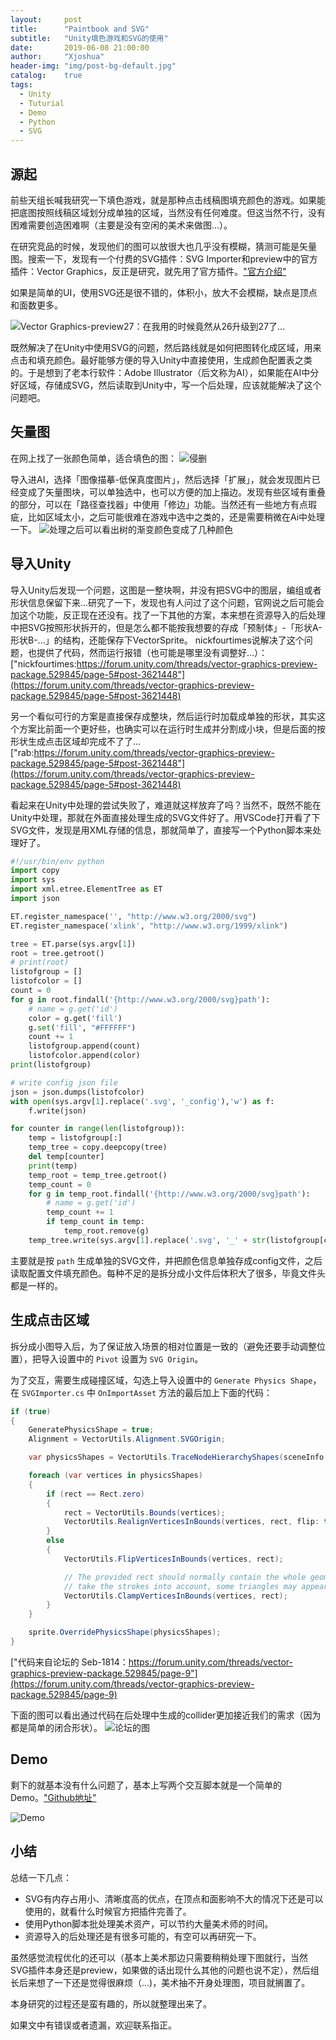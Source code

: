 ```yaml
---
layout:     post
title:      "Paintbook and SVG"
subtitle:   "Unity填色游戏和SVG的使用"
date:       2019-06-08 21:00:00
author:     "Xjoshua"
header-img: "img/post-bg-default.jpg"
catalog: 	true
tags:
  - Unity
  - Tuturial
  - Demo
  - Python
  - SVG
---
```


## 源起

前些天组长喊我研究一下填色游戏，就是那种点击线稿图填充颜色的游戏。如果能把底图按照线稿区域划分成单独的区域，当然没有任何难度。但这当然不行，没有困难需要创造困难啊（主要是没有空闲的美术来做图...）。

在研究竞品的时候，发现他们的图可以放很大也几乎没有模糊，猜测可能是矢量图。搜索一下，发现有一个付费的SVG插件：SVG Importer和preview中的官方插件：Vector Graphics，反正是研究，就先用了官方插件。["官方介绍"](https://forum.unity.com/threads/vector-graphics-preview-package.529845/)

如果是简单的UI，使用SVG还是很不错的，体积小，放大不会模糊，缺点是顶点和面数更多。

![Vector Graphics-preview27：在我用的时候竟然从26升级到27了...](https://raw.githubusercontent.com/XJoshua/XJoshua.github.io/master/img/in-post/1906/190608-vectorGraphics.jpg)

既然解决了在Unity中使用SVG的问题，然后路线就是如何把图转化成区域，用来点击和填充颜色。最好能够方便的导入Unity中直接使用，生成颜色配置表之类的。于是想到了老本行软件：Adobe Illustrator（后文称为AI），如果能在AI中分好区域，存储成SVG，然后读取到Unity中，写一个后处理，应该就能解决了这个问题吧。

## 矢量图

在网上找了一张颜色简单，适合填色的图：
![侵删](https://raw.githubusercontent.com/XJoshua/XJoshua.github.io/master/img/in-post/1906/190608-baseImage.jpg)

导入进AI，选择「图像描摹-低保真度图片」，然后选择「扩展」，就会发现图片已经变成了矢量图块，可以单独选中，也可以方便的加上描边。发现有些区域有重叠的部分，可以在「路径查找器」中使用「修边」功能。当然还有一些地方有点瑕疵，比如区域太小，之后可能很难在游戏中选中之类的，还是需要稍微在Ai中处理一下。
![处理之后可以看出树的渐变颜色变成了几种颜色](https://raw.githubusercontent.com/XJoshua/XJoshua.github.io/master/img/in-post/1906/190608-baseImage-ai.jpg)

## 导入Unity

导入Unity后发现一个问题，这图是一整块啊，并没有把SVG中的图层，编组或者形状信息保留下来...研究了一下，发现也有人问过了这个问题，官网说之后可能会加这个功能，反正现在还没有。找了一下其他的方案，本来想在资源导入的后处理中把SVG按照形状拆开的，但是怎么都不能按我想要的存成「预制体」-「形状A-形状B-...」的结构，还能保存下VectorSprite。
nickfourtimes说解决了这个问题，也提供了代码，然而运行报错（也可能是哪里没有调整好...）：["nickfourtimes:https://forum.unity.com/threads/vector-graphics-preview-package.529845/page-5#post-3621448"](https://forum.unity.com/threads/vector-graphics-preview-package.529845/page-5#post-3621448)

另一个看似可行的方案是直接保存成整块，然后运行时加载成单独的形状，其实这个方案比前面一个更好些，也确实可以在运行时生成并分割成小块，但是后面的按形状生成点击区域却完成不了了...
["rab:https://forum.unity.com/threads/vector-graphics-preview-package.529845/page-5#post-3621448"](https://forum.unity.com/threads/vector-graphics-preview-package.529845/page-5#post-3621448)

看起来在Unity中处理的尝试失败了，难道就这样放弃了吗？当然不，既然不能在Unity中处理，那就在外面直接处理生成的SVG文件好了。用VSCode打开看了下SVG文件，发现是用XML存储的信息，那就简单了，直接写一个Python脚本来处理好了。

```python
#!/usr/bin/env python
import copy
import sys
import xml.etree.ElementTree as ET
import json

ET.register_namespace('', "http://www.w3.org/2000/svg")
ET.register_namespace('xlink', "http://www.w3.org/1999/xlink")

tree = ET.parse(sys.argv[1])
root = tree.getroot()
# print(root)
listofgroup = []
listofcolor = []
count = 0
for g in root.findall('{http://www.w3.org/2000/svg}path'):
    # name = g.get('id')
    color = g.get('fill')
    g.set('fill', "#FFFFFF")
    count += 1
    listofgroup.append(count)
    listofcolor.append(color)
print(listofgroup)

# write config json file
json = json.dumps(listofcolor)
with open(sys.argv[1].replace('.svg', '_config'),'w') as f:
    f.write(json)

for counter in range(len(listofgroup)):
    temp = listofgroup[:]
    temp_tree = copy.deepcopy(tree)
    del temp[counter]
    print(temp)
    temp_root = temp_tree.getroot()
    temp_count = 0
    for g in temp_root.findall('{http://www.w3.org/2000/svg}path'):
        # name = g.get('id')
        temp_count += 1
        if temp_count in temp:
            temp_root.remove(g)
    temp_tree.write(sys.argv[1].replace('.svg', '_' + str(listofgroup[counter]) + '.svg'))
```

主要就是按 `path` 生成单独的SVG文件，并把颜色信息单独存成config文件，之后读取配置文件填充颜色。每种不足的是拆分成小文件后体积大了很多，毕竟文件头都是一样的。

## 生成点击区域

拆分成小图导入后，为了保证放入场景的相对位置是一致的（避免还要手动调整位置），把导入设置中的 `Pivot` 设置为 `SVG Origin`。

为了交互，需要生成碰撞区域，勾选上导入设置中的 `Generate Physics Shape`，在 `SVGImporter.cs` 中 `OnImportAsset` 方法的最后加上下面的代码：

```csharp
if (true)
{
    GeneratePhysicsShape = true;
    Alignment = VectorUtils.Alignment.SVGOrigin;

    var physicsShapes = VectorUtils.TraceNodeHierarchyShapes(sceneInfo.Scene.Root, tessOptions);

    foreach (var vertices in physicsShapes)
    {
        if (rect == Rect.zero)
        {
            rect = VectorUtils.Bounds(vertices);
            VectorUtils.RealignVerticesInBounds(vertices, rect, flip: true);
        }
        else
        {
            VectorUtils.FlipVerticesInBounds(vertices, rect);

            // The provided rect should normally contain the whole geometry, but since VectorUtils.SceneNodeBounds doesn't
            // take the strokes into account, some triangles may appear outside the rect. We clamp the vertices as a workaround for now.
            VectorUtils.ClampVerticesInBounds(vertices, rect);
        }
    }

    sprite.OverridePhysicsShape(physicsShapes);
}
```

["代码来自论坛的 Seb-1814：https://forum.unity.com/threads/vector-graphics-preview-package.529845/page-9"](https://forum.unity.com/threads/vector-graphics-preview-package.529845/page-9)   

下面的图可以看出通过代码在后处理中生成的collider更加接近我们的需求（因为都是简单的闭合形状）。
![论坛的图](https://raw.githubusercontent.com/XJoshua/XJoshua.github.io/master/img/in-post/1906/190608-baseImage-ai.jpg)

## Demo

剩下的就基本没有什么问题了，基本上写两个交互脚本就是一个简单的Demo。["Github地址"](https://forum.unity.com/threads/vector-graphics-preview-package.529845/page-9) 

![Demo](https://raw.githubusercontent.com/XJoshua/XJoshua.github.io/master/img/in-post/1906/190608-Paintbook.gif)


## 小结

总结一下几点：
* SVG有内存占用小、清晰度高的优点，在顶点和面影响不大的情况下还是可以使用的，就看什么时候官方把插件完善了。
* 使用Python脚本批处理美术资产，可以节约大量美术师的时间。
* 资源导入的后处理还是有很多可能的，有空可以再研究一下。

虽然感觉流程优化的还可以（基本上美术那边只需要稍稍处理下图就行，当然SVG插件本身还是preview，如果做的话出现什么其他的问题也说不定），然后组长后来想了一下还是觉得很麻烦（...)，美术抽不开身处理图，项目就搁置了。

本身研究的过程还是蛮有趣的，所以就整理出来了。

如果文中有错误或者遗漏，欢迎联系指正。
